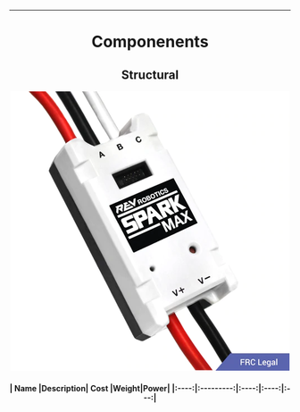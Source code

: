 ___
<div align="center"><H1>Componenents</H1><div>

<H2><b>Structural</b></H2>

<p align="center" style="display:inline">
  <img src="photos/SparkMax.png" />
</p>

<div align="center"><H4>
| Name |Description| Cost |Weight|Power|
|:----:|:---------:|:----:|:----:|:---:|
<H4></div>
